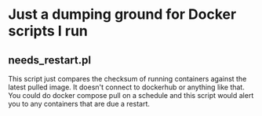 # Just a dumping ground for Docker scripts I run

## needs_restart.pl  
This script just compares the checksum of running containers against the latest pulled image.
It doesn't connect to dockerhub or anything like that.
You could do docker compose pull on a schedule and this script would alert you to any containers that are due a restart.
